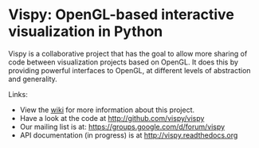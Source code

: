 # Vispy: OpenGL-based interactive visualization in Python

Vispy is a collaborative project that has the goal to allow more sharing of code between visualization projects based on OpenGL. It does this by providing powerful interfaces to OpenGL, at different levels of abstraction and generality.

Links:
  * View the [wiki](http://github.com/vispy/vispy/wiki) for more information about this project.
  * Have a look at the code at http://github.com/vispy/vispy
  * Our mailing list is at: https://groups.google.com/d/forum/vispy
  * API documentation (in progress) is at http://vispy.readthedocs.org
